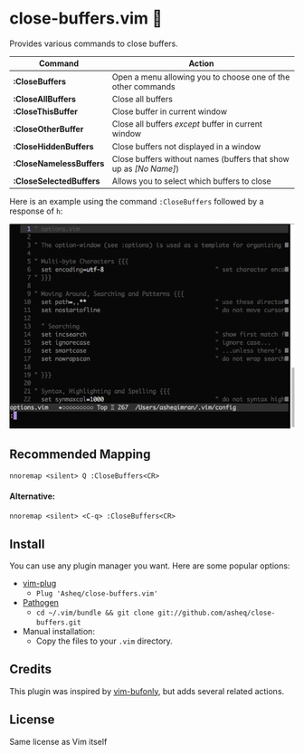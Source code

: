 # close-buffers.vim 📖

Provides various commands to close buffers.


<table>
    <thead>
        <th>Command</th>
        <th>Action</th>
    </thead>
    <tbody>
        <tr>
            <td><b>:CloseBuffers</b></td>
            <td>Open a menu allowing you to choose one of the other commands</td>
        </tr>
        <tr>
            <td><b>:CloseAllBuffers</b></td>
            <td>Close all buffers</td>
        </tr>
        <tr>
            <td><b>:CloseThisBuffer</b></td>
            <td>Close buffer in current window</td>
        </tr>
        <tr>
            <td><b>:CloseOtherBuffer</b></td>
            <td>Close all buffers <i>except</i> buffer in current window</td>
        </tr>
        <tr>
            <td><b>:CloseHiddenBuffers</b></td>
            <td>Close buffers not displayed in a window</td>
        </tr>
        <tr>
            <td><b>:CloseNamelessBuffers</b></td>
            <td>Close buffers without names (buffers that show up as <i>[No Name]</i>)</td>
        </tr>
        <tr>
            <td><b>:CloseSelectedBuffers</b></td>
            <td>Allows you to select which buffers to close</td>
        </tr>
    </tbody>
</table>

Here is an example using the command `:CloseBuffers` followed by a response of `h`:

![Screenshot](/doc/screencapture.gif?raw=true)

## Recommended Mapping

    nnoremap <silent> Q :CloseBuffers<CR>

#### Alternative:

    nnoremap <silent> <C-q> :CloseBuffers<CR>
## Install
You can use any plugin manager you want. Here are some popular options:

- [vim-plug](https://github.com/junegunn/vim-plug)
  - `Plug 'Asheq/close-buffers.vim'`
- [Pathogen](https://github.com/tpope/vim-pathogen)
  - `cd ~/.vim/bundle && git clone git://github.com/asheq/close-buffers.git`
- Manual installation:
  - Copy the files to your `.vim` directory.

## Credits
This plugin was inspired by [vim-bufonly](https://github.com/schickling/vim-bufonly), but adds
several related actions.

## License
Same license as Vim itself
